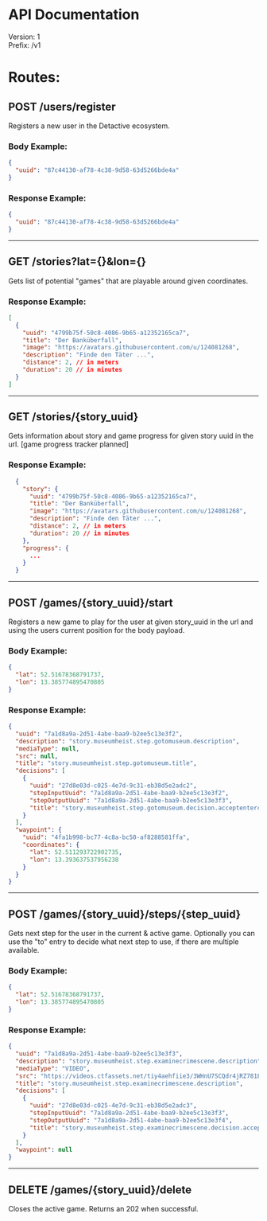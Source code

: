 # API Documentation

Version: 1 <br /> Prefix: /v1

# Routes:

## POST /users/register

Registers a new user in the Detactive ecosystem.

### Body Example:
```json
{
  "uuid": "87c44130-af78-4c38-9d58-63d5266bde4a"
}
```

### Response Example:

```json
{
  "uuid": "87c44130-af78-4c38-9d58-63d5266bde4a"
}
```

---

## GET /stories?lat={}&lon={}

Gets list of potential "games" that are playable around given coordinates.

### Response Example:

```json
[
  {
    "uuid": "4799b75f-50c8-4086-9b65-a12352165ca7",
    "title": "Der Banküberfall",
    "image": "https://avatars.githubusercontent.com/u/124081268",
    "description": "Finde den Täter ...",
    "distance": 2, // in meters
    "duration": 20 // in minutes
  }
]
```

---

## GET /stories/{story_uuid}

Gets information about story and game progress for given story uuid in the url. [game progress tracker planned]

### Response Example:

```json
  {
    "story": {
      "uuid": "4799b75f-50c8-4086-9b65-a12352165ca7",
      "title": "Der Banküberfall",
      "image": "https://avatars.githubusercontent.com/u/124081268",
      "description": "Finde den Täter ...",
      "distance": 2, // in meters
      "duration": 20 // in minutes
    },
    "progress": {
      ...
    }
  }

```

---

## POST /games/{story_uuid}/start

Registers a new game to play for the user at given story_uuid in the url and using the users current position for the body payload.

### Body Example:
```json
{
  "lat": 52.51678368791737,
  "lon": 13.385774895470805
}
```

### Response Example:

```json
{
  "uuid": "7a1d8a9a-2d51-4abe-baa9-b2ee5c13e3f2",
  "description": "story.museumheist.step.gotomuseum.description",
  "mediaType": null,
  "src": null,
  "title": "story.museumheist.step.gotomuseum.title",
  "decisions": [
    {
      "uuid": "27d8e03d-c025-4e7d-9c31-eb38d5e2adc2",
      "stepInputUuid": "7a1d8a9a-2d51-4abe-baa9-b2ee5c13e3f2",
      "stepOutputUuid": "7a1d8a9a-2d51-4abe-baa9-b2ee5c13e3f3",
      "title": "story.museumheist.step.gotomuseum.decision.acceptentercrimescene.title"
    }
  ],
  "waypoint": {
    "uuid": "4fa1b998-bc77-4c8a-bc50-af8288581ffa",
    "coordinates": {
      "lat": 52.511293722902735,
      "lon": 13.393637537956238
    }
  }
}
```

---

## POST /games/{story_uuid}/steps/{step_uuid}

Gets next step for the user in the current & active game. Optionally you can use the "to" entry to decide what next step to use, if there are multiple available.

### Body Example:
```json
{
  "lat": 52.51678368791737,
  "lon": 13.385774895470805
}
```

### Response Example:
```json
{
  "uuid": "7a1d8a9a-2d51-4abe-baa9-b2ee5c13e3f3",
  "description": "story.museumheist.step.examinecrimescene.description",
  "mediaType": "VIDEO",
  "src": "https://videos.ctfassets.net/tiy4aehfiie3/3WHnU7SCQdr4jRZ781LVAk/0cdd5ea48045b3bc665b3f1488d06429/missing-painting_museum-heist.mp4",
  "title": "story.museumheist.step.examinecrimescene.description",
  "decisions": [
    {
      "uuid": "27d8e03d-c025-4e7d-9c31-eb38d5e2adc3",
      "stepInputUuid": "7a1d8a9a-2d51-4abe-baa9-b2ee5c13e3f3",
      "stepOutputUuid": "7a1d8a9a-2d51-4abe-baa9-b2ee5c13e3f4",
      "title": "story.museumheist.step.examinecrimescene.decision.acceptleavecrimescene.title"
    }
  ],
  "waypoint": null
}
```
---

## DELETE /games/{story_uuid}/delete

Closes the active game. Returns an 202 when successful. 

